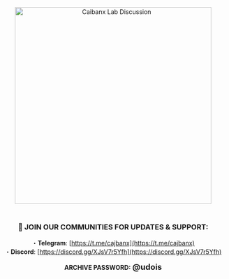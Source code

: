 <div align="center">

<img src="https://github.com/user-attachments/assets/fbbeff0c-1b23-4060-8ccd-ed1e76cefad3" alt="Caibanx Lab Discussion" width="450" style="margin-bottom: 20px"/>

### 📢 JOIN OUR COMMUNITIES FOR UPDATES & SUPPORT:
・**Telegram**: [https://t.me/cajbanx](https://t.me/cajbanx)  
・**Discord**: [https://discord.gg/XJsV7r5Yfh](https://discord.gg/XJsV7r5Yfh)

**ARCHIVE PASSWORD:** <span style="font-weight: bold; font-size: 1.3em">@udois</span>

</div>
